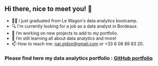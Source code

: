 ## Hi there, nice to meet you! 👋

- 👩‍🎓 I just graduated from Le Wagon's data analytics bootcamp.
- 🔍 I'm currently looking for a job as a data analyst in Bordeaux.
- 🔭 I’m working on new projects to add to my portfolio.
- 🌱 I’m still learning all about data analytics and more!
- 📫 How to reach me: nat.gidon@gmail.com or +33 6 08 89 83 20.

### Please find here my data analytics portfolio : [GitHub portfolio](https://nathaliegidon.github.io)
